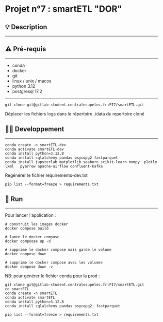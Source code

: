 # Projet n°7 : smartETL "DOR"

## 💡 Description

---

## ⚠️ Pré-requis 

--- 
- conda
- docker 
- git
- linux / unix / macos 
- python 3.12
- postgresql 17.2

---
```
git clone git@gitlab-student.centralesupelec.fr:PI7/smartETL.git
```

Déplacer les fichiers logs dans le répertoire ./data du repertoire cloné


## 👩‍💻 Developpement

------

```
conda create -n smartETL-dev
conda activate smartETL-dev
conda install python=3.12.8
conda install sqlalchemy pandas psycopg2 fastparquet
conda install jupyterlab matplotlib seaborn scikit-learn numpy  plotly lxml   pyarrow apache-airflow confluent-kafka    
```
Regénérer le fichier requirements-dev.txt
```
pip list --format=freeze > requirements.txt 
```

## 🚀 Run

---

Pour lancer l'application : 
```
# construit les images docker 
docker compose build 

# lance le docker compose 
docker compoose up -d

# supprime le docker compose mais garde le volume 
docker compose down 

# supprime le docker compose avec les volumes 
docker compose down -v 
```

NB: pour générer le fichier conda pour la prod : 
```
git clone git@gitlab-student.centralesupelec.fr:PI7/smartETL.git
cd smartETL
conda create -n smartETL
conda activate smartETL
conda install python=3.12.8
conda install sqlalchemy pandas psycopg2  fastparquet

pip list --format=freeze > requirements.txt 
```